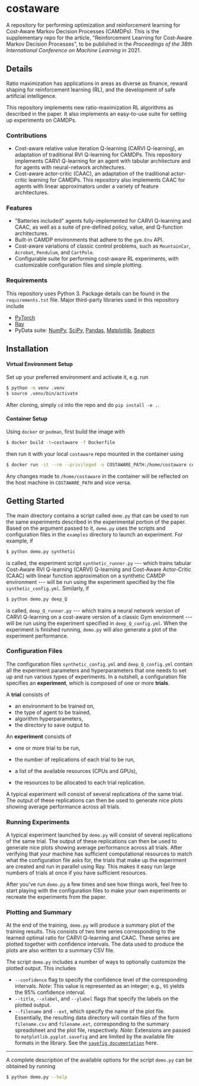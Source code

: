 # costaware

A repository for performing optimization and reinforcement learning for Cost-Aware Markov Decision Processes (CAMDPs). This is the supplementary repo for the article, "Reinforcement Learning for Cost-Aware Markov Decision Processes", to be published in the _Proceedings of the 38th International Conference on Machine Learning_ in 2021.

## Details

Ratio maximization has applications in areas as diverse as finance, reward shaping for reinforcement
learning (RL), and the development of safe artificial intelligence.

This repository implements new ratio-maximization RL algorithms as described in the paper. It also implements an easy-to-use suite for setting up experiments on CAMDPs.

### Contributions

* Cost-aware relative value iteration Q-learning (CARVI Q-learning), an adaptation of traditional RVI Q-learning for CAMDPs. This repository implements CARVI Q-learning for an agent with tabular architecture and for agents with neural-network architectures. 
* Cost-aware actor-critic (CAAC), an adaptation of the traditional actor-critic learning for CAMDPs. This repository also implements CAAC for agents with linear approximators under a variety of feature architectures.

### Features

* "Batteries included" agents fully-implemented for CARVI Q-learning and CAAC, as well as a suite of pre-defined policy, value, and Q-function architectures.
* Built-in CAMDP environments that adhere to the `gym.Env` API.
* Cost-aware variations of classic control problems, such as `MountainCar`, `Acrobat`, `Pendulum`, and `CartPole`.
* Configurable suite for performing cost-aware RL experiments, with customizable configuration files and  simple plotting.

### Requirements

This repository uses Python 3. Package details can be found in the `requirements.txt` file. Major third-party libraries used in this repository include  

* [PyTorch](https://pytorch.org/)
* [Ray](https://ray.io/)
* PyData suite: [NumPy](https://numpy.org/), [SciPy](https://www.scipy.org/), [Pandas](https://pandas.pydata.org/), [Matplotlib](https://matplotlib.org/), [Seaborn](https://seaborn.pydata.org/)

## Installation

#### Virtual Environment Setup

Set up your preferred environment and activate it, e.g. run
```bash
$ python -m venv .venv
$ source .venv/bin/activate
```
After cloning, simply `cd` into the repo and do `pip install -e .`.

#### Container Setup

Using `docker` or `podman`, first build the image with

```bash
$ docker build -t=costaware -f Dockerfile
```

then run it with your local `costaware` repo mounted in the container using

```bash
$ docker run -it --rm --privileged -v COSTAWARE_PATH:/home/costaware costaware
```

Any changes made to `/home/costaware` in the container will be reflected
on the host machine in `COSTAWARE_PATH` and vice versa.

## Getting Started

The main directory contains a script called `demo.py` that can be used to run the same experiments described in the experimental portion of the paper. Based on the argument passed to it, `demo.py` uses the scripts and configuration files in the `examples` directory to launch an experiment. For example, if

```bash
$ python demo.py synthetic
```

is called, the experiment script `synthetic_runner.py` --- which trains tabular Cost-Aware RVI Q-learning (CARVI) Q-learning and Cost-Aware Actor-Critic (CAAC) with linear function approximation on a synthetic CAMDP environment --- will be run using the experiment specified by the file `synthetic_config.yml`. Similarly, if

```bash
$ python demo.py deep_Q
```

is called, `deep_Q_runner.py` --- which trains a neural network version of CARVI Q-learning on a cost-aware version of a classic Gym environment --- will be run using the experiment specified in `deep_Q_config.yml`. When the experiment is finished running, `demo.py` will also generate a plot of the experiment performance.

### Configuration Files

The configuration files `synthetic_config.yml` and `deep_Q_config.yml` contain all the experiment parameters and hyperparameters that one needs to set up and run various types of experiments. In a nutshell, a configuration file specifies an **experiment**, which is composed of one or more **trials**.

A **trial** consists of
* an environment to be trained on,
* the type of agent to be trained,
* algorithm hyperparameters,
* the directory to save output to.

An **experiment** consists of
* one or more trial to be run,

* the number of replications of each trial to be run,

* a list of the available resources (CPUs and GPUs),

* the resources to be allocated to each trial replication.

  

A typical experiment will consist of several replications of the same trial. The output of these replications can then be used to generate nice plots showing average performance across all trials.

### Running Experiments

A typical experiment launched by `demo.py` will consist of several replications of the same trial. The output of these replications can then be used to generate nice plots showing average performance across all trials. After verifying that your machine has sufficient computational resources to match what the configuration file asks for, the trials that make up the experiment are created and run in parallel using Ray. This makes it easy run large numbers of trials at once if you have sufficient resources.

After you've run `demo.py` a few times and see how things work, feel free to start playing with the configuration files to make your own experiments or recreate the experiments from the paper.

### Plotting and Summary

At the end of the training, `demo.py` will produce a summary plot of the training results. This consists of two time series corresponding to the learned optimal ratio for CARVI Q-learning and CAAC. These series are plotted together with confidence intervals. The data used to produce the plots are also written to a summary CSV file.

The script `demo.py` includes a number of ways to optionally customize the plotted output. This includes

* `--confidence` flag to specify the confidence level of the corresponding intervals. *Note*: This value is represented as an integer; e.g., `95` yields the 95% confidence interval.
* `--title`, `--xlabel`, and `--ylabel` flags that specify the labels on the plotted output.
* `--filename` and `--ext`, which specify the name of the plot file. Essentially, the resulting data directory will contain files of the form `filename.csv` and `filename.ext`, corresponding to the summary spreadsheet and the plot file, respectively. *Note*:  Extensions are passed to `matplotlib.pyplot.savefig` and are limited by the available file formats in the library. See the [`savefig documentation`](https://matplotlib.org/stable/api/_as_gen/matplotlib.pyplot.savefig.html) here.

---

A complete description of the available options for the script `demo.py` can be obtained by running

```bash
$ python demo.py --help
```
